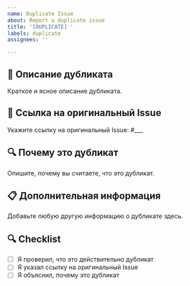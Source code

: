 ```yaml
---
name: Duplicate Issue
about: Report a duplicate issue
title: '[DUPLICATE] '
labels: duplicate
assignees: ''

---
```


## 🔄 Описание дубликата
Краткое и ясное описание дубликата.

## 🔗 Ссылка на оригинальный Issue
Укажите ссылку на оригинальный Issue: #___

## 🔍 Почему это дубликат
Опишите, почему вы считаете, что это дубликат.

## 📋 Дополнительная информация
Добавьте любую другую информацию о дубликате здесь.

## 🔍 Checklist
- [ ] Я проверил, что это действительно дубликат
- [ ] Я указал ссылку на оригинальный Issue
- [ ] Я объяснил, почему это дубликат
